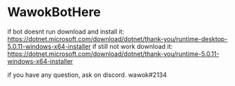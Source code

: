 # WawokBotHere
if bot doesnt run download and install it:
https://dotnet.microsoft.com/download/dotnet/thank-you/runtime-desktop-5.0.11-windows-x64-installer
if still not work download it: 
https://dotnet.microsoft.com/download/dotnet/thank-you/runtime-5.0.11-windows-x64-installer


if you have any question, ask on discord.  wawok#2134
